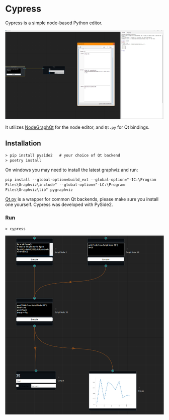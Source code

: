# Cypress

Cypress is a simple node-based Python editor.

![](https://raw.githubusercontent.com/GRAYgoose124/cypress/main/screenshots/cypress_1.png)

It utilizes [NodeGraphQt](https://github.com/jchanvfx/NodeGraphQt) for the node editor, and `Qt.py` for Qt bindings. 

## Installation

    > pip install pyside2   # your choice of Qt backend
    > poetry install

On windows you may need to install the latest graphviz and run:

    pip install --global-option=build_ext --global-option="-IC:\Program Files\Graphviz\include" --global-option="-LC:\Program Files\Graphviz\lib" pygraphviz

[Qt.py](https://github.com/mottosso/Qt.py) is a wrapper for common Qt backends, please make sure you install one yourself. Cypress was developed with PySide2. 

### Run
    > cypress

![](https://raw.githubusercontent.com/GRAYgoose124/cypress/main/screenshots/cypress_2.png)
